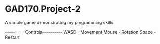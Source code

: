 # GAD170.Project-2
A simple game demonstrating my programming skills

----------Controls----------
WASD - Movement
Mouse - Rotation
Space - Restart
